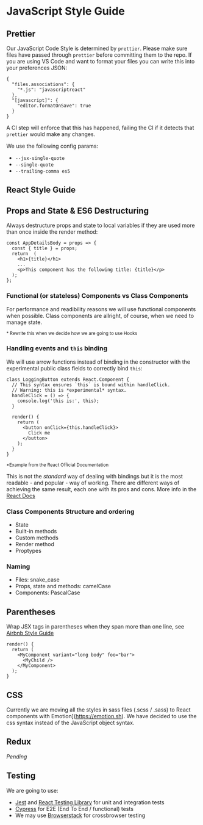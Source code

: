 # JavaScript Style Guide

## Prettier

Our JavaScript Code Style is determined by `prettier`. Please make sure files have
passed through `prettier` before committing them to the repo. If you are using VS Code
and want to format your files you can write this into your preferences JSON:

```
{
  "files.associations": {
    "*.js": "javascriptreact"
  },
  "[javascript]": {
    "editor.formatOnSave": true
  }
}
```

A CI step will enforce that this has happened, failing the CI if it detects that
`prettier` would make any changes.

We use the following config params:
- `--jsx-single-quote`
- `--single-quote`
- `--trailing-comma es5`


## React Style Guide

## Props and State & ES6 Destructuring

Always destructure props and state to local variables if they are used more than
once inside the render method:

```
const AppDetailsBody = props => {
  const { title } = props;
  return  (
    <h1>{title}</h1>
    ...
    <p>This component has the following title: {title}</p>
  );
};
```

### Functional (or stateless) Components vs Class Components

For performance and readibility reasons we will use functional components when possible.
Class components are allright, of course, when we need to manage state.

<small>* Rewrite this when we decide how we are going to use Hooks</small>

### Handling events and  `this` binding

We will use arrow functions instead of binding in the constructor with the experimental
public class fields to correctly bind `this`:

```
class LoggingButton extends React.Component {
  // This syntax ensures `this` is bound within handleClick.
  // Warning: this is *experimental* syntax.
  handleClick = () => {
    console.log('this is:', this);
  }

  render() {
    return (
      <button onClick={this.handleClick}>
        Click me
      </button>
    );
  }
}
```
<small>*Example from the React Official Documentation</small>

This is not the *standard* way of dealing with bindings but it is the most readable - and
popular - way of working. There are different ways of achieving the same result, each one
with its pros and cons. More info in the [React Docs](https://reactjs.org/docs/handling-events.html)

### Class Components Structure and ordering

- State
- Built-in methods
- Custom methods
- Render method
- Proptypes

### Naming

- Files: snake_case
- Props, state and methods: camelCase
- Components: PascalCase

## Parentheses

Wrap JSX tags in parentheses when they span more than one line, see [Airbnb Style Guide](https://github.com/airbnb/javascript/tree/master/react#parentheses) 

```
render() {
  return (
    <MyComponent variant="long body" foo="bar">
      <MyChild />
    </MyComponent>
  );
}
```

## CSS

Currently we are moving all the styles in sass files (.scss / .sass) to React components with
Emotion](https://emotion.sh). We have decided to use the css syntax instead of the JavaScript
object syntax.


## Redux

_Pending_

## Testing

We are going to use:

- [Jest](https://jestjs.io/) and [React Testing Library](https://testing-library.com/docs/react-testing-library/intro) for unit and integration tests
- [Cypress](https://www.cypress.io/) for E2E (End To End / functional) tests
- We may use [Browserstack](https://www.browserstack.com/) for crossbrowser testing